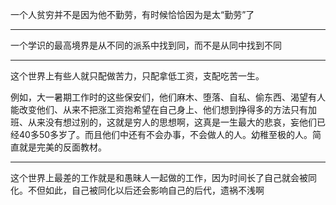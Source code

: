 一个人贫穷并不是因为他不勤劳，有时候恰恰因为是太“勤劳”了
___
一个学识的最高境界是从不同的派系中找到同，而不是从同中找到不同
___
这个世界上有些人就只配做苦力，只配拿低工资，支配吃苦一生。

例如，大一暑期工作时的这些保安们，他们麻木、堕落、自私、偷东西、渴望有人能改变他们、从来不把涨工资抱希望在自己身上、他们想到挣得多的方法只有加班、从来没有想过别的，这就是穷人的思想啊，这真是一生最大的悲哀，妄他们已经40多50多岁了。而且他们中还有不会办事，不会做人的人。幼稚至极的人。简直就是完美的反面教材。
___
这个世界上最差的工作就是和愚昧人一起做的工作，因为时间长了自己就会被同化。不但如此，自己被同化以后还会影响自己的后代，遗祸不浅啊
